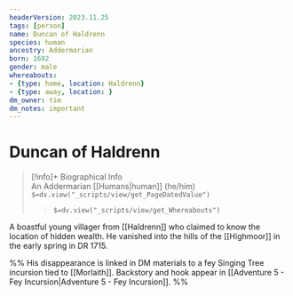 ```yaml
---
headerVersion: 2023.11.25
tags: [person]
name: Duncan of Haldrenn
species: human
ancestry: Addermarian
born: 1692
gender: male
whereabouts:
- {type: home, location: Haldrenn}
- {type: away, location: }
dm_owner: tim
dm_notes: important
---
```

# Duncan of Haldrenn
>[!info]+ Biographical Info  
> An Addermarian [[Humans|human]] (he/him)  
> `$=dv.view("_scripts/view/get_PageDatedValue")`  
>> `$=dv.view("_scripts/view/get_Whereabouts")`

A boastful young villager from [[Haldrenn]] who claimed to know the location of hidden wealth. He vanished into the hills of the [[Highmoor]] in the early spring in DR 1715. 

%% His disappearance is linked in DM materials to a fey Singing Tree incursion tied to [[Morlaith]]. Backstory and hook appear in [[Adventure 5 - Fey Incursion|Adventure 5 - Fey Incursion]]. %%
